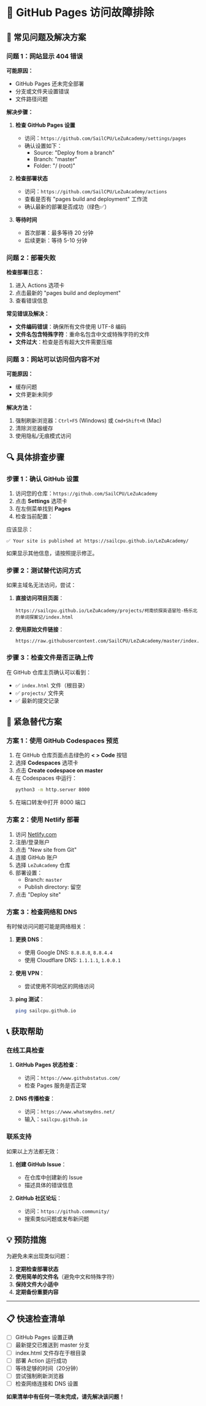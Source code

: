 # 🔧 GitHub Pages 访问故障排除

## 🚨 常见问题及解决方案

### 问题 1：网站显示 404 错误

**可能原因：**
- GitHub Pages 还未完全部署
- 分支或文件夹设置错误
- 文件路径问题

**解决步骤：**

1. **检查 GitHub Pages 设置**
   - 访问：`https://github.com/SailCPU/LeZuAcademy/settings/pages`
   - 确认设置如下：
     - Source: "Deploy from a branch"
     - Branch: "master"
     - Folder: "/ (root)"

2. **检查部署状态**
   - 访问：`https://github.com/SailCPU/LeZuAcademy/actions`
   - 查看是否有 "pages build and deployment" 工作流
   - 确认最新的部署是否成功（绿色✅）

3. **等待时间**
   - 首次部署：最多等待 20 分钟
   - 后续更新：等待 5-10 分钟

### 问题 2：部署失败

**检查部署日志：**
1. 进入 Actions 选项卡
2. 点击最新的 "pages build and deployment"
3. 查看错误信息

**常见错误及解决：**
- **文件编码错误**：确保所有文件使用 UTF-8 编码
- **文件名包含特殊字符**：重命名包含中文或特殊字符的文件
- **文件过大**：检查是否有超大文件需要压缩

### 问题 3：网站可以访问但内容不对

**可能原因：**
- 缓存问题
- 文件更新未同步

**解决方法：**
1. 强制刷新浏览器：`Ctrl+F5` (Windows) 或 `Cmd+Shift+R` (Mac)
2. 清除浏览器缓存
3. 使用隐私/无痕模式访问

## 🔍 具体排查步骤

### 步骤 1：确认 GitHub 设置

1. 访问您的仓库：`https://github.com/SailCPU/LeZuAcademy`
2. 点击 **Settings** 选项卡
3. 在左侧菜单找到 **Pages**
4. 检查当前配置：

应该显示：
```
✅ Your site is published at https://sailcpu.github.io/LeZuAcademy/
```

如果显示其他信息，请按照提示修正。

### 步骤 2：测试替代访问方式

如果主域名无法访问，尝试：

1. **直接访问项目页面**：
   ```
   https://sailcpu.github.io/LeZuAcademy/projects/柯南侦探英语冒险-杨乐北的单词探案记/index.html
   ```

2. **使用原始文件链接**：
   ```
   https://raw.githubusercontent.com/SailCPU/LeZuAcademy/master/index.html
   ```

### 步骤 3：检查文件是否正确上传

在 GitHub 仓库主页确认可以看到：
- ✅ `index.html` 文件（根目录）
- ✅ `projects/` 文件夹
- ✅ 最新的提交记录

## 🚀 紧急替代方案

### 方案 1：使用 GitHub Codespaces 预览

1. 在 GitHub 仓库页面点击绿色的 **< > Code** 按钮
2. 选择 **Codespaces** 选项卡
3. 点击 **Create codespace on master**
4. 在 Codespaces 中运行：
   ```bash
   python3 -m http.server 8000
   ```
5. 在端口转发中打开 8000 端口

### 方案 2：使用 Netlify 部署

1. 访问 [Netlify.com](https://netlify.com)
2. 注册/登录账户
3. 点击 "New site from Git"
4. 连接 GitHub 账户
5. 选择 `LeZuAcademy` 仓库
6. 部署设置：
   - Branch: `master`
   - Publish directory: 留空
7. 点击 "Deploy site"

### 方案 3：检查网络和 DNS

有时候访问问题可能是网络相关：

1. **更换 DNS**：
   - 使用 Google DNS: `8.8.8.8`, `8.8.4.4`
   - 使用 Cloudflare DNS: `1.1.1.1`, `1.0.0.1`

2. **使用 VPN**：
   - 尝试使用不同地区的网络访问

3. **ping 测试**：
   ```bash
   ping sailcpu.github.io
   ```

## 📞 获取帮助

### 在线工具检查

1. **GitHub Pages 状态检查**：
   - 访问：`https://www.githubstatus.com/`
   - 检查 Pages 服务是否正常

2. **DNS 传播检查**：
   - 访问：`https://www.whatsmydns.net/`
   - 输入：`sailcpu.github.io`

### 联系支持

如果以上方法都无效：

1. **创建 GitHub Issue**：
   - 在仓库中创建新的 Issue
   - 描述具体的错误信息

2. **GitHub 社区论坛**：
   - 访问：`https://github.community/`
   - 搜索类似问题或发布新问题

## 💡 预防措施

为避免未来出现类似问题：

1. **定期检查部署状态**
2. **使用简单的文件名**（避免中文和特殊字符）
3. **保持文件大小适中**
4. **定期备份重要内容**

---

## 📋 快速检查清单

- [ ] GitHub Pages 设置正确
- [ ] 最新提交已推送到 master 分支
- [ ] index.html 文件存在于根目录
- [ ] 部署 Action 运行成功
- [ ] 等待足够的时间（20分钟）
- [ ] 尝试强制刷新浏览器
- [ ] 检查网络连接和 DNS 设置

**如果清单中有任何一项未完成，请先解决该问题！**